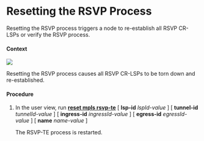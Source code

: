 Resetting the RSVP Process
==========================

Resetting the RSVP process triggers a node to re-establish all RSVP CR-LSPs or verify the RSVP process.

#### Context

![](../../../../public_sys-resources/notice_3.0-en-us.png) 

Resetting the RSVP process causes all RSVP CR-LSPs to be torn down and re-established.



#### Procedure

1. In the user view, run [**reset mpls rsvp-te**](cmdqueryname=reset+mpls+rsvp-te) [ **lsp-id** *lspId-value* ] [ **tunnel-id** *tunnelId-value* ] [ **ingress-id** *ingressId-value* ] [ **egress-id** *egressId-value* ] [ **name** *name-value* ]
   
   
   
   The RSVP-TE process is restarted.